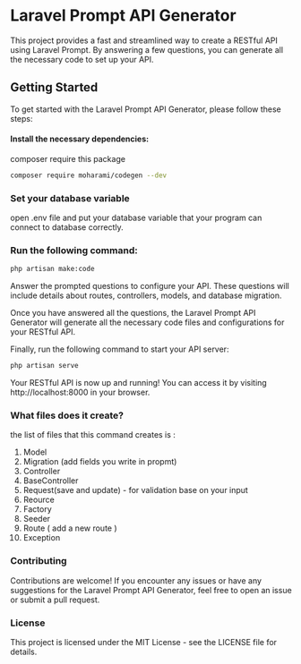 # Laravel Prompt API Generator

This project provides a fast and streamlined way to create a RESTful API using Laravel Prompt. By answering a few questions, you can generate all the necessary code to set up your API.

## Getting Started
To get started with the Laravel Prompt API Generator, please follow these steps:

#### Install the necessary dependencies:
composer require this package

```bash
composer require moharami/codegen --dev
```

### Set your database variable
open .env file and put your database variable that your program can connect to database correctly.

### Run the following command:

```bash
php artisan make:code
```
Answer the prompted questions to configure your API. These questions will include details about routes, controllers, models, and database migration.

Once you have answered all the questions, the Laravel Prompt API Generator will generate all the necessary code files and configurations for your RESTful API.

Finally, run the following command to start your API server:

```bash
php artisan serve
```

Your RESTful API is now up and running! You can access it by visiting http://localhost:8000 in your browser.

### What files does it create?

the list of files that this command creates is : 

1. Model
8. Migration (add fields you write in propmt)
2. Controller
3. BaseController
4. Request(save and update) - for validation base on your input
5. Reource
6. Factory
7. Seeder
6. Route ( add a new route )
7. Exception

### Contributing
Contributions are welcome! If you encounter any issues or have any suggestions for the Laravel Prompt API Generator, feel free to open an issue or submit a pull request.

### License
This project is licensed under the MIT License - see the LICENSE file for details.
